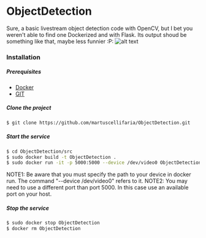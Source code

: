 # ObjectDetection
Sure, a basic livestream object detection code with OpenCV, but I bet you weren't able to find one Dockerized and with Flask.
Its output shoud be something like that, maybe less funnier :P:
![alt text](https://github.com/martuscellifaria/ObjectDetection/blob/master/how_it_detects.png)

### Installation
##### Prerequisites
- [Docker](https://docs.docker.com/v17.09/engine/installation/#supported-platforms)
- [GIT](https://git-scm.com/book/en/v2/Getting-Started-Installing-Git)

##### Clone the project

```sh
$ git clone https://github.com/martuscellifaria/ObjectDetection.git
```


##### Start the service
```sh
$ cd ObjectDetection/src
$ sudo docker build -t ObjectDetection .
$ sudo docker run -it -p 5000:5000 --device /dev/video0 ObjectDetection
```
NOTE1: Be aware that you must specify the path to your device in docker run. The command "--device /dev/video0" refers to it. 
NOTE2: You may need to use a different port than port 5000. In this case use an available port on your host.


##### Stop the service
```sh
$ sudo docker stop ObjectDetection
$ docker rm ObjectDetection
```
